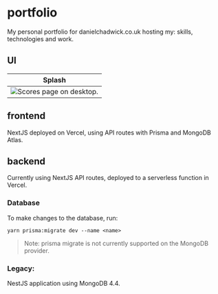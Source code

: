 # portfolio

My personal portfolio for danielchadwick.co.uk hosting my: skills, technologies and work.

## UI

Splash                    | 
:-------------------------:|
![Scores page on desktop.](./docs/portfolio-splash.png) |

## frontend

NextJS deployed on Vercel, using API routes with Prisma and MongoDB Atlas.

## backend

Currently using NextJS API routes, deployed to a serverless function in Vercel.

### Database

To make changes to the database, run:

```
yarn prisma:migrate dev --name <name>
```

> Note: prisma migrate is not currently supported on the MongoDB provider.

### Legacy: 

NestJS application using MongoDB 4.4.
